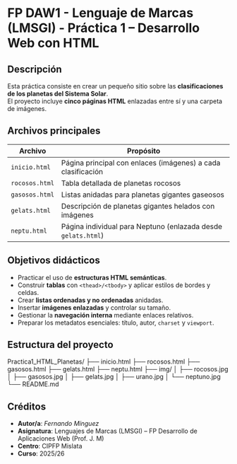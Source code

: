 # FP DAW1 - Lenguaje de Marcas (LMSGI) - Práctica 1 – Desarrollo Web con HTML  

## Descripción
Esta práctica consiste en crear un pequeño sitio sobre las **clasificaciones de los planetas del Sistema Solar**.  
El proyecto incluye **cinco páginas HTML** enlazadas entre sí y una carpeta de imágenes.

## Archivos principales
| Archivo | Propósito |
|---------|-----------|
| `inicio.html` | Página principal con enlaces (imágenes) a cada clasificación |
| `rocosos.html` | Tabla detallada de planetas rocosos |
| `gasosos.html` | Listas anidadas para planetas gigantes gaseosos |
| `gelats.html`  | Descripción de planetas gigantes helados con imágenes |
| `neptu.html`   | Página individual para Neptuno (enlazada desde `gelats.html`) |

## Objetivos didácticos
- Practicar el uso de **estructuras HTML semánticas**.  
- Construir **tablas** con `<thead>/<tbody>` y aplicar estilos de bordes y celdas.  
- Crear **listas ordenadas y no ordenadas** anidadas.  
- Insertar **imágenes enlazadas** y controlar su tamaño.  
- Gestionar la **navegación interna** mediante enlaces relativos.  
- Preparar los metadatos esenciales: título, autor, `charset` y `viewport`.

## Estructura del proyecto
Practica1_HTML_Planetas/
├── inicio.html
├── rocosos.html
├── gasosos.html
├── gelats.html
├── neptu.html
├── img/
│   ├── rocosos.jpg
│   ├── gasosos.jpg
│   ├── gelats.jpg
│   ├── urano.jpg
│   └── neptuno.jpg
└── README.md

## Créditos
- **Autor/a**: *Fernando Mínguez*  
- **Asignatura**: Lenguajes de Marcas (LMSGI) – FP Desarrollo de Aplicaciones Web (Prof. J. M)
- **Centro**: CIPFP Mislata  
- **Curso**: 2025/26
